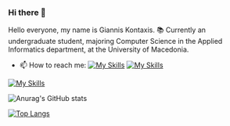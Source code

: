 ### Hi there 👋

<!--
**gianniskontaxis/gianniskontaxis** is a ✨ _special_ ✨ repository because its `README.md` (this file) appears on your GitHub profile.
-->


Hello everyone, my name is Giannis Kontaxis.
📚 Currently an undergraduate student, majoring Computer Science in the Applied Informatics department, at the University of Macedonia.
- 📫 How to reach me: 
  [![My Skills](https://skillicons.dev/icons?i=linkedin)](https://www.linkedin.com/in/ioannis-kontaxis/)
  [![My Skills](https://skillicons.dev/icons?i=gmail)](mailto:gianniskontaxis9@gmail.com)
  

  
[![My Skills](https://skillicons.dev/icons?i=js,html,css,java,aws,react,git,kubernetes,docker,python,mongodb,tensorflow,tailwind,androidstudio,spring)](https://skillicons.dev)
<!-- Rest of your README content -->
![Anurag's GitHub stats](https://github-readme-stats.vercel.app/api?username=gianniskontaxis&show_icons=true&theme=radical)

[![Top Langs](https://github-readme-stats.vercel.app/api/top-langs?username=gianniskontaxis&layout=compact)](https://github-readme-stats.vercel.app/)
